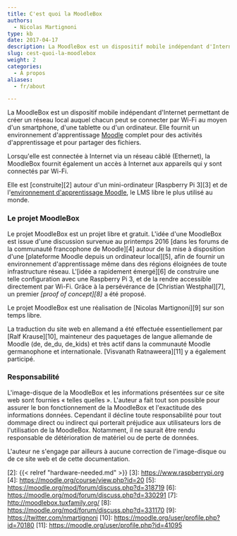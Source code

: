 ```yaml
---
title: C'est quoi la MoodleBox
authors:
  - Nicolas Martignoni
type: kb
date: 2017-04-17
description: La MoodleBox est un dispositif mobile indépendant d'Internet permettant de créer un réseau local auquel chacun peut se connecter par WiFi. Elle fournit un environnement d'apprentissage Moodle complet
slug: cest-quoi-la-moodlebox
weight: 2
categories:
  - À propos
aliases:
  - fr/about

---
```

La MoodleBox est un dispositif mobile indépendant d'Internet permettant de créer un réseau local auquel chacun peut se connecter par Wi-Fi au moyen d'un smartphone, d'une tablette ou d'un ordinateur. Elle fournit un environnement d'apprentissage [Moodle][1] complet pour des activités d'apprentissage et pour partager des fichiers.

Lorsqu'elle est connectée à Internet via un réseau câblé (Ethernet), la MoodleBox fournit également un accès à Internet aux appareils qui y sont connectés par Wi-Fi.

Elle est [construite][2] autour d'un mini-ordinateur [Raspberry Pi 3][3] et de l'[environnement d'apprentissage Moodle][1], le LMS libre le plus utilisé au monde.

### Le projet MoodleBox

Le projet MoodleBox est un projet libre et gratuit. L'idée d'une MoodleBox est issue d'une discussion survenue au printemps 2016 [dans les forums de la communauté francophone de Moodle][4] autour de la mise à disposition d'une [plateforme Moodle depuis un ordinateur local][5], afin de fournir un environnement d'apprentissage même dans des régions éloignées de toute infrastructure réseau. L'[idée a rapidement émergé][6] de construire une telle configuration avec une Raspberry Pi 3, et de la rendre accessible directement par Wi-Fi. Grâce à la persévérance de [Christian Westphal][7], un premier _[proof of concept][8]_ a été proposé.

Le projet MoodleBox est une réalisation de [Nicolas Martignoni][9] sur son temps libre.

La traduction du site web en allemand a été effectuée essentiellement par [Ralf Krause][10], mainteneur des paquetages de langue allemande de Moodle (de, de_du, de_kids) et très actif dans la communauté Moodle germanophone et internationale. [Visvanath Ratnaweera][11] y a également participé.

### Responsabilité

L'image-disque de la MoodleBox et les informations présentées sur ce site web sont fournies « telles quelles ». L'auteur a fait tout son possible pour assurer le bon fonctionnement de la MoodleBox et l'exactitude des informations données. Cependant il décline toute responsabilité pour tout dommage direct ou indirect qui porterait préjudice aux utilisateurs lors de l'utilisation de la MoodleBox. Notamment, il ne saurait être rendu responsable de détérioration de matériel ou de perte de données.

L'auteur ne s'engage par ailleurs à aucune correction de l'image-disque ou de ce site web et de cette documentation.

 [1]: https://moodle.org
 [2]: {{< relref "hardware-needed.md" >}}
 [3]: https://www.raspberrypi.org
 [4]: https://moodle.org/course/view.php?id=20
 [5]: https://moodle.org/mod/forum/discuss.php?d=318719
 [6]: https://moodle.org/mod/forum/discuss.php?d=330291
 [7]: http://moodlebox.tuxfamily.org/
 [8]: https://moodle.org/mod/forum/discuss.php?d=331170
 [9]: https://twitter.com/nmartignoni
 [10]: https://moodle.org/user/profile.php?id=70180
 [11]: https://moodle.org/user/profile.php?id=41095
